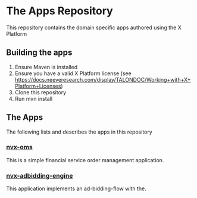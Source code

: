 # The Apps Repository

This repository contains the domain specific apps authored using the X Platform

## Building the apps
1. Ensure Maven is installed
2. Ensure you have a valid X Platform license (see https://docs.neeveresearch.com/display/TALONDOC/Working+with+X+Platform+Licenses)
2. Clone this repository
3. Run mvn install

## The Apps
The following lists and describes the apps in this repository

### [nvx-oms](nvx-adbidding-engine)
This is a simple financial service order management application. 

### [nvx-adbidding-engine](nvx-adbidding-engine)
This application implements an ad-bidding-flow with the. 

